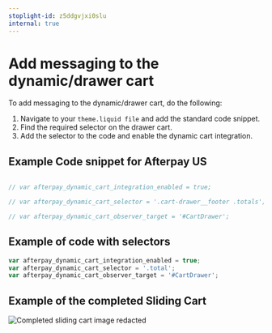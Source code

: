 ```yaml
---
stoplight-id: z5ddgvjxi0slu
internal: true
---
```


# Add messaging to the dynamic/drawer cart

To add messaging to the dynamic/drawer cart, do the following:

1. Navigate to your `theme.liquid file` and add the standard code snippet.
2. Find the required selector on the drawer cart.
3. Add the selector to the code and enable the dynamic cart integration.

## Example Code snippet for Afterpay US

```js

// var afterpay_dynamic_cart_integration_enabled = true;

// var afterpay_dynamic_cart_selector = '.cart-drawer__footer .totals';

// var afterpay_dynamic_cart_observer_target = '#CartDrawer';

```

## Example of code with selectors

```js
var afterpay_dynamic_cart_integration_enabled = true;
var afterpay_dynamic_cart_selector = '.total';
var afterpay_dynamic_cart_observer_target = '#CartDrawer';
```

## Example of the completed Sliding Cart

![Completed sliding cart image redacted](../../../assets/images/barber.png)
